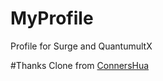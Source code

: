 # MyProfile
Profile for Surge and QuantumultX

#Thanks
Clone from [ConnersHua](https://github.com/ConnersHua)
